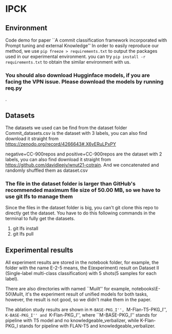 # IPCK

## Environment
Code demo for paper ``A commit classification framework incorporated with Prompt tuning and external Knowledge''
In order to easily reproduce our method, we use ```pip freeze > requirements.txt``` to output the packages used in our experimental environment.
you can try ```pip install -r requirements.txt``` to obtain the similar environment with us.

### You should also download Hugginface models, if you are facing the VPN issue. Please download the models by running req.py
. 
## Datasets
The datasets we used can be find from the dataset folder 
Commit_datasets.csv is the dataset with 3 labels, you can also find download it straight from https://zenodo.org/record/4266643#.X6vERuLPxPY

negative+CC-900repos and positive+CC-900repos are the dataset with 2 labels, you can also find download it straight from https://github.com/davidleejy/wnut21-cotrain. And we concatenated and randomly shuffled them as dataset.csv 

### The file in the dataset folder is larger than GitHub's recommended maximum file size of 50.00 MB, so we have to use git lfs to manage them
Since the files in the dataset folder is big, you can't git clone this repo to directly get the dataset. You have to do this following commands in the terminal to fully get the datasets.
1. git lfs install
2. git lfs pull

## Experimental results
All experiment results are stored in the notebook folder, for example, the folder with the name E-2-5 means, the E(experiment) result on Dataset II (Single-label multi-class classification) with 5 shots(5 samples for each label). 

There are also directories with named ``Muilt'' for example, notebooks\E-50\Muilt, it's the experiment result of unified models for both tasks, however, the result is not good, so we didn't make them in the paper.

The ablation study results are shown in  ``M-BASE-PKG_I'', ``M-Flan-T5-PKG_I'', ``K-BASE-PKG_I'' and ``K-Flan-PKG_I'', where  ``M-BASE-PKG_I'' stands for pipeline with T5 model and no knowledgeable_verbalizer, while K-Flan-PKG_I stands for pipeline with FLAN-T5 and knowledgeable_verbalizer.
 

